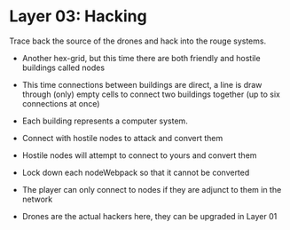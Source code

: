 # Layer 03: Hacking

Trace back the source of the drones and hack into the rouge systems.

- Another hex-grid, but this time there are both friendly and hostile buildings called nodes
- This time connections between buildings are direct, a line is draw through (only) empty cells to connect two buildings
  together (up to six connections at once)
- Each building represents a computer system.
- Connect with hostile nodes to attack and convert them
- Hostile nodes will attempt to connect to yours and convert them
- Lock down each nodeWebpack so that it cannot be converted
- The player can only connect to nodes if they are adjunct to them in the network

- Drones are the actual hackers here, they can be upgraded in Layer 01